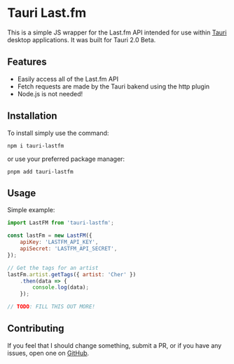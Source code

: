 # Tauri Last.fm

This is a simple JS wrapper for the Last.fm API intended for use within [Tauri](https://v2.tauri.app/) desktop applications.
It was built for Tauri 2.0 Beta.

## Features

- Easily access all of the Last.fm API
- Fetch requests are made by the Tauri bakend using the http plugin
- Node.js is not needed!

## Installation

To install simply use the command:

```
npm i tauri-lastfm
```

or use your preferred package manager:

```
pnpm add tauri-lastfm
```

## Usage

Simple example:

```js
import LastFM from 'tauri-lastfm';

const lastFm = new LastFM({
    apiKey: 'LASTFM_API_KEY',
    apiSecret: 'LASTFM_API_SECRET',
});

// Get the tags for an artist
lastFm.artist.getTags({ artist: 'Cher' })
    .then(data => {
        console.log(data);
    });

// TODO: FILL THIS OUT MORE!
```

## Contributing

If you feel that I should change something, submit a PR, or if you have any issues, open one on [GitHub](https://github.com/errormine/tuari-lastfm).
